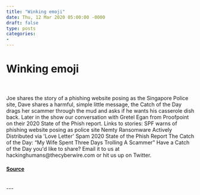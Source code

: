 ```yaml
---
title: "Winking emoji"
date: Thu, 12 Mar 2020 05:00:00 -0000
draft: false
type: posts
categories: 
- 
---
```

# Winking emoji

<br/>

<br/>
Joe shares the story of a phishing website posing as the Singapore Police site, Dave shares a harmful, simple little message, the Catch of the Day drags her scammer through the mud and asks if he wants his casserole dish back. Later in the show our conversation with Gretel Egan from Proofpoint on their 2020 State of the Phish report. Links to stories: SPF warns of phishing website posing as police site Nemty Ransomware Actively Distributed via 'Love Letter' Spam 2020 State of the Phish Report The Catch of the Day: “My Wife Spent Three Days Trolling A Scammer” Have a Catch of the Day you'd like to share? Email it to us at hackinghumans@thecyberwire.com or hit us up on Twitter.

#### [Source](https://thecyberwire.com/podcasts/hacking-humans/89/notes)

<br/>
---
